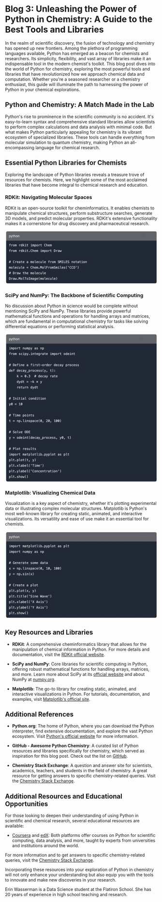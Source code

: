# Blog 3: Unleashing the Power of Python in Chemistry: A Guide to the Best Tools and Libraries

In the realm of scientific discovery, the fusion of technology and chemistry has opened up new frontiers. Among the plethora of programming languages available, Python has emerged as a beacon for chemists and researchers. Its simplicity, flexibility, and vast array of libraries make it an indispensable tool in the modern chemist's toolkit. This blog post dives into the world of Python for chemistry, exploring the most powerful tools and libraries that have revolutionized how we approach chemical data and computation. Whether you're a seasoned researcher or a chemistry enthusiast, this guide will illuminate the path to harnessing the power of Python in your chemical explorations.

## Python and Chemistry: A Match Made in the Lab

Python's rise to prominence in the scientific community is no accident. It's easy-to-learn syntax and comprehensive standard libraries allow scientists to perform complex calculations and data analysis with minimal code. But what makes Python particularly appealing for chemistry is its vibrant ecosystem of specialized libraries. These tools can handle everything from molecular simulation to quantum chemistry, making Python an all-encompassing language for chemical research.

## Essential Python Libraries for Chemists

Exploring the landscape of Python libraries reveals a treasure trove of resources for chemists. Here, we highlight some of the most acclaimed libraries that have become integral to chemical research and education.

### RDKit: Navigating Molecular Spaces

RDKit is an open-source toolkit for cheminformatics. It enables chemists to manipulate chemical structures, perform substructure searches, generate 3D models, and predict molecular properties. RDKit's extensive functionality makes it a cornerstone for drug discovery and pharmaceutical research.

![RDKit Image](Images/Blog_3/RDKit_image.jpg)

### SciPy and NumPy: The Backbone of Scientific Computing

No discussion about Python in science would be complete without mentioning SciPy and NumPy. These libraries provide powerful mathematical functions and operations for handling arrays and matrices, which are fundamental in computational chemistry for tasks like solving differential equations or performing statistical analysis.

![SciPy Image](Images/Blog_3/Scipy_image.jpg)

### Matplotlib: Visualizing Chemical Data

Visualization is a key aspect of chemistry, whether it's plotting experimental data or illustrating complex molecular structures. Matplotlib is Python's most well-known library for creating static, animated, and interactive visualizations. Its versatility and ease of use make it an essential tool for chemists.

![Matplotlib Image](Images/Blog_3/Matplotlib_image.jpg)

## Key Resources and Libraries

- **RDKit**: A comprehensive cheminformatics library that allows for the manipulation of chemical information in Python. For more details and documentation, visit the [RDKit official website](https://www.rdkit.org).

- **SciPy and NumPy**: Core libraries for scientific computing in Python, offering robust mathematical functions for handling arrays, matrices, and more. Learn more about SciPy at its [official website](https://www.scipy.org) and about NumPy at [numpy.org](https://numpy.org).

- **Matplotlib**: The go-to library for creating static, animated, and interactive visualizations in Python. For tutorials, documentation, and examples, visit [Matplotlib's official site](https://matplotlib.org).

## Additional References

- **Python.org**: The home of Python, where you can download the Python interpreter, find extensive documentation, and explore the vast Python ecosystem. Visit [Python's official website](https://www.python.org) for more information.

- **GitHub - Awesome Python Chemistry**: A curated list of Python resources and libraries specifically for chemistry, which served as inspiration for this blog post. Check out the list on [GitHub](https://github.com/Immentel/awesome-python-chemistry).

- **Chemistry Stack Exchange**: A question and answer site for scientists, academics, teachers, and students in the field of chemistry. A great resource for getting answers to specific chemistry-related queries. Visit the [Chemistry Stack Exchange](https://chemistry.stackexchange.com).


## Additional Resources and Educational Opportunities

For those looking to deepen their understanding of using Python in scientific and chemical research, several educational resources are available:

- [Coursera](https://www.coursera.org) and [edX](https://www.edx.org): Both platforms offer courses on Python for scientific computing, data analysis, and more, taught by experts from universities and institutions around the world.

For more information and to get answers to specific chemistry-related queries, visit the [Chemistry Stack Exchange](https://chemistry.stackexchange.com).

Incorporating these resources into your exploration of Python in chemistry will not only enhance your understanding but also equip you with the tools to innovate and make new discoveries in your research.


Erin Wasserman is a Data Science student at the Flatiron School. She has 20 years of experience in high school teaching and research.   



